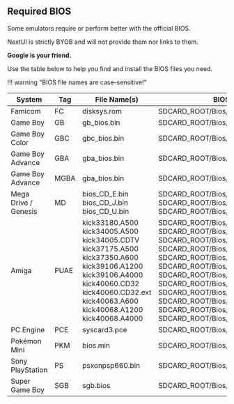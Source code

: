 ## Required BIOS

Some emulators require or perform better with the official BIOS.

NextUI is strictly BYOB and will not provide them nor links to them.

**Google is your friend.**

Use the table below to help you find and install the BIOS files you need.

!!! warning "BIOS file names are case-sensitive!"

| System               | Tag  | File Name(s)                               | BIOS Directory                                                                                              |
|----------------------|------|--------------------------------------------|-------------------------------------------------------------------------------------------------------------|
| Famicom              | FC   | disksys.rom                                | SDCARD_ROOT/Bios/FC/disksys.rom                                                                             |
| Game Boy             | GB   | gb_bios.bin                                | SDCARD_ROOT/Bios/GB/gb_bios.bin                                                                             |
| Game Boy Color       | GBC  | gbc_bios.bin                               | SDCARD_ROOT/Bios/GBC/gbc_bios.bin                                                                           |
| Game Boy Advance     | GBA  | gba_bios.bin                               | SDCARD_ROOT/Bios/GBA/gba_bios.bin                                                                           |
| Game Boy Advance     | MGBA | gba_bios.bin                               | SDCARD_ROOT/Bios/MGBA/gba_bios.bin                                                                          |
| Mega Drive / Genesis | MD   | bios_CD_E.bin<br>bios_CD_J.bin<br>bios_CD_U.bin | SDCARD_ROOT/Bios/MD/bios_CD_E.bin<br>SDCARD_ROOT/Bios/MD/bios_CD_J.bin<br>SDCARD_ROOT/Bios/MD/bios_CD_U.bin |
| Amiga                | PUAE | kick33180.A500<br>kick34005.A500<br>kick34005.CDTV<br>kick37175.A500<br>kick37350.A600<br>kick39106.A1200<br>kick39106.A4000<br>kick40060.CD32<br>kick40060.CD32.ext<br>kick40063.A600<br>kick40068.A1200<br>kick40068.A4000 | SDCARD_ROOT/Bios/PUAE/kick33180.A500<br>SDCARD_ROOT/Bios/PUAE/kick34005.A500<br>SDCARD_ROOT/Bios/PUAE/kick34005.CDTV<br>SDCARD_ROOT/Bios/PUAE/kick37175.A500<br>SDCARD_ROOT/Bios/PUAE/kick37350.A600<br>SDCARD_ROOT/Bios/PUAE/kick39106.A1200<br>SDCARD_ROOT/Bios/PUAE/kick39106.A4000<br>SDCARD_ROOT/Bios/PUAE/kick40060.CD32<br>SDCARD_ROOT/Bios/PUAE/kick40060.CD32.ext<br>SDCARD_ROOT/Bios/PUAE/kick40063.A600<br>SDCARD_ROOT/Bios/PUAE/kick40068.A1200<br>SDCARD_ROOT/Bios/PUAE/kick40068.A4000<br>
| PC Engine            | PCE  | syscard3.pce                               | SDCARD_ROOT/Bios/PCE/syscard3.pce                                                                           |
| Pokémon Mini         | PKM  | bios.min                                   | SDCARD_ROOT/Bios/PKM/bios.min                                                                               |
| Sony PlayStation     | PS   | psxonpsp660.bin                            | SDCARD_ROOT/Bios/PS/psxonpsp660.bin                                                                         |
| Super Game Boy       | SGB  | sgb.bios                                   | SDCARD_ROOT/Bios/SGB/sgb.bios                                                                               |
